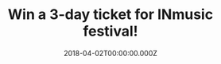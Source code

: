---
campaign-uuid: "c-a60a1189-342b-4ca8-ae3a-34305390932a"
type: "Preview"
category: "Competition"
date: "2018-04-02T00:00:00.000Z"
end-date: "2018-04-20T00:00:00.000Z"
disable-form: false
is_promoted: false
has_entry_page: true
title: "Win a 3-day ticket for INmusic festival!"
competition-description: "Fans of Nick Cave and the Bad Seeds, Queens of the Stone\
  \ Age, The Kills and St.Vincent get ready because your summer starts here! We’ve\
  \ been lucky enough to get our hands on tickets to the coveted INmusic Festival\
  \ and they’re up for grabs for one very lucky NME reader!"
hero-header: "Win a 3-day ticket for INmusic festival!"
hero-subheader: "Win a 3-day festival and 7-day camping ticket for INmusic Festival\
  \ in Zagreb, Croatia taking place from June 25th – 27th 2018!"
terms-confirmation: "N/A"
banner-img: "https://assets.expresslyapp.com/asset-266a833d-60c6-40fc-ade8-c8341d857d90.jpg"
logo-left-href: "http://www.nme.com/"
logo-left-image: "https://assets.expresslyapp.com/asset-72adbf1a-6bed-4427-84c6-e2efb2c697e2.jpg"
logo-left-title: "NME"
bg-image-hero: "https://assets.expresslyapp.com/asset-480d9801-1541-49ce-a2b9-bbf0504a3ece.jpg"
bg-image-first: "https://assets.expresslyapp.com/asset-cee651bd-125c-40a9-9679-ad298bf18257.jpg"
bg-image-second: "https://assets.expresslyapp.com/asset-5ab957f4-1c97-467d-835d-0167e2ff57d2.jpg"
bg-image-third: "https://assets.expresslyapp.com/asset-989e0c67-c5d3-429b-8873-6480d44275f0.jpg"
section1-content: "Fans of Nick Cave and the Bad Seeds, Queens of the Stone Age, The\
  \ Kills and St.Vincent get ready because your summer starts here! We’ve been lucky\
  \ enough to get our hands on tickets to the coveted INmusic Festival and they’re\
  \ up for grabs for one very lucky NME reader.  Click here for a chance to win!"
section2-content: "What better way to kick of the summer off in style than with amazing\
  \ festival and camping tickets to the 13th INmusic festival in the beautiful Zageb,\
  \ Croatia? Spanning three beautiful islands in the middle of Lake Jarun, Zagreb,\
  \ you’ll be spoilt to find a more idyllic location to enjoy your favourite bands!"
section3-content: "<p>The line-up is packed to hilt with bands not to be missed live,\
  \ from pioneering new artists to rock legends. Kicking off the headliners are the\
  \ …Villians Josh Homme and the gang, Queens of Stone Age, bringing back their Californian\
  \ desert grooves; with over 20 million album sales worldwide you can’t afford to\
  \ miss Alice In Chains or the acclaimed Indie band Interpol’s Croatian debut and\
  \ many, many more.</p>\r\n<p>INmusic offers something for everyone.  An array of\
  \ the best indie rock bands on the planet, sunshine, a picturesque location and\
  \ activities like swimming, yoga and sports. Hardcore campers lay back and relax\
  \ with the lakeside camping on two of the islands that are equipped with Wi-Fi,\
  \ showers and beaches camping has never looked so good!</p>\r\n<p>If you are over\
  \ 16, complete the form below to be in with a chance to rock out with INmusic in\
  \ Croatia!</p>\r\n<p>Good luck!</p>"
entry-title: "Win a 3-day ticket for INmusic festival!"
entry-content: "<p>Enter the draw to Win a 3-day ticket for INmusic festival by completing\
  \ the form below before 23:59 on 20 April 2018.</p>"
has-winner: false
prize-description: "2 winners win a 3-day festival and 7-day camping ticket to INmusic\
  \ festival, lake Jarun, Zagreb on 25th-27th June 2018"
special-conditions: "https://aaa.nme.com/etc/INMusic_TsCs.pdf"
---